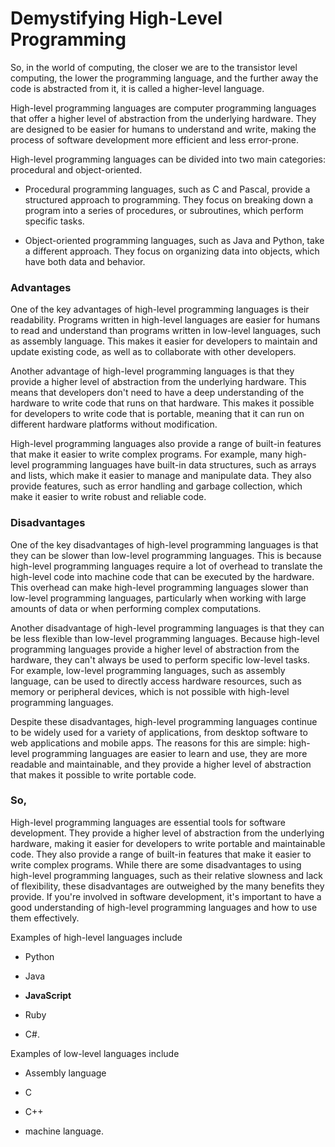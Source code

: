 # Demystifying High-Level Programming

So, in the world of computing, the closer we are to the transistor level computing, the lower the programming language, and the further away the code is abstracted from it, it is called a higher-level language.

High-level programming languages are computer programming languages that offer a higher level of abstraction from the underlying hardware. They are designed to be easier for humans to understand and write, making the process of software development more efficient and less error-prone.

High-level programming languages can be divided into two main categories: procedural and object-oriented.

* Procedural programming languages, such as C and Pascal, provide a structured approach to programming. They focus on breaking down a program into a series of procedures, or subroutines, which perform specific tasks.
    
* Object-oriented programming languages, such as Java and Python, take a different approach. They focus on organizing data into objects, which have both data and behavior.
    

### Advantages

One of the key advantages of high-level programming languages is their readability. Programs written in high-level languages are easier for humans to read and understand than programs written in low-level languages, such as assembly language. This makes it easier for developers to maintain and update existing code, as well as to collaborate with other developers.

Another advantage of high-level programming languages is that they provide a higher level of abstraction from the underlying hardware. This means that developers don't need to have a deep understanding of the hardware to write code that runs on that hardware. This makes it possible for developers to write code that is portable, meaning that it can run on different hardware platforms without modification.

High-level programming languages also provide a range of built-in features that make it easier to write complex programs. For example, many high-level programming languages have built-in data structures, such as arrays and lists, which make it easier to manage and manipulate data. They also provide features, such as error handling and garbage collection, which make it easier to write robust and reliable code.

### Disadvantages

One of the key disadvantages of high-level programming languages is that they can be slower than low-level programming languages. This is because high-level programming languages require a lot of overhead to translate the high-level code into machine code that can be executed by the hardware. This overhead can make high-level programming languages slower than low-level programming languages, particularly when working with large amounts of data or when performing complex computations.

Another disadvantage of high-level programming languages is that they can be less flexible than low-level programming languages. Because high-level programming languages provide a higher level of abstraction from the hardware, they can't always be used to perform specific low-level tasks. For example, low-level programming languages, such as assembly language, can be used to directly access hardware resources, such as memory or peripheral devices, which is not possible with high-level programming languages.

Despite these disadvantages, high-level programming languages continue to be widely used for a variety of applications, from desktop software to web applications and mobile apps. The reasons for this are simple: high-level programming languages are easier to learn and use, they are more readable and maintainable, and they provide a higher level of abstraction that makes it possible to write portable code.

### So,

High-level programming languages are essential tools for software development. They provide a higher level of abstraction from the underlying hardware, making it easier for developers to write portable and maintainable code. They also provide a range of built-in features that make it easier to write complex programs. While there are some disadvantages to using high-level programming languages, such as their relative slowness and lack of flexibility, these disadvantages are outweighed by the many benefits they provide. If you're involved in software development, it's important to have a good understanding of high-level programming languages and how to use them effectively.

Examples of high-level languages include

* Python
    
* Java
    
* **JavaScript**
    
* Ruby
    
* C#.
    

Examples of low-level languages include

* Assembly language
    
* C
    
* C++
    
* machine language.